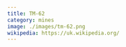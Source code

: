 ```yaml
---
title: ТМ-62
category: mines
image: ./images/tm-62.png
wikipedia: https://uk.wikipedia.org/
---
```


